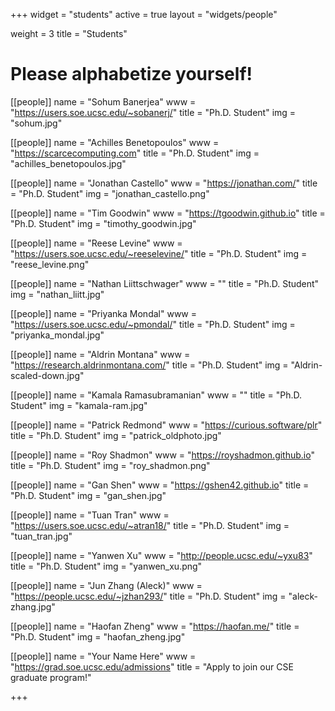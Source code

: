 +++
widget = "students"
active = true
layout = "widgets/people"

weight = 3
title = "Students"

# Please alphabetize yourself!

[[people]]
  name = "Sohum Banerjea"
  www = "https://users.soe.ucsc.edu/~sobanerj/"
  title = "Ph.D. Student"
  img = "sohum.jpg"

[[people]]
  name = "Achilles Benetopoulos"
  www = "https://scarcecomputing.com"
  title = "Ph.D. Student"
  img = "achilles_benetopoulos.jpg"

[[people]]
  name = "Jonathan Castello"
  www = "https://jonathan.com/"
  title = "Ph.D. Student"
  img = "jonathan_castello.png"

[[people]]
  name = "Tim Goodwin"
  www = "https://tgoodwin.github.io"
  title = "Ph.D. Student"
  img = "timothy_goodwin.jpg"

[[people]]
  name = "Reese Levine"
  www = "https://users.soe.ucsc.edu/~reeselevine/"
  title = "Ph.D. Student"
  img = "reese_levine.png"

[[people]]
  name  = "Nathan Liittschwager"
  www   = ""
  title = "Ph.D. Student"
  img = "nathan_liitt.jpg"

[[people]]
  name = "Priyanka Mondal"
  www = "https://users.soe.ucsc.edu/~pmondal/"
  title = "Ph.D. Student"
  img = "priyanka_mondal.jpg"

[[people]]
  name  = "Aldrin Montana"
  www   = "https://research.aldrinmontana.com/"
  title = "Ph.D. Student"
  img   = "Aldrin-scaled-down.jpg"
  
[[people]]
  name  = "Kamala Ramasubramanian"
  www   = ""
  title = "Ph.D. Student"
  img   = "kamala-ram.jpg"
  
[[people]]
  name = "Patrick Redmond"
  www = "https://curious.software/plr"
  title = "Ph.D. Student"
  img   = "patrick_oldphoto.jpg"
  
[[people]]
  name = "Roy Shadmon"
  www = "https://royshadmon.github.io"
  title = "Ph.D. Student"
  img = "roy_shadmon.png"
  
[[people]]
  name = "Gan Shen"
  www = "https://gshen42.github.io"
  title = "Ph.D. Student"
  img = "gan_shen.jpg"
  
[[people]]
  name = "Tuan Tran"
  www = "https://users.soe.ucsc.edu/~atran18/"
  title = "Ph.D. Student"
  img = "tuan_tran.jpg"
  
[[people]]
  name = "Yanwen Xu"
  www = "http://people.ucsc.edu/~yxu83"
  title = "Ph.D. Student"
  img = "yanwen_xu.png"
  
[[people]]
  name = "Jun Zhang (Aleck)"
  www = "https://people.ucsc.edu/~jzhan293/"
  title = "Ph.D. Student"
  img = "aleck-zhang.jpg"
  
[[people]]
  name = "Haofan Zheng"
  www = "https://haofan.me/"
  title = "Ph.D. Student"
  img = "haofan_zheng.jpg"
  
[[people]]
  name = "Your Name Here"
  www = "https://grad.soe.ucsc.edu/admissions"
  title = "Apply to join our CSE graduate program!"

+++
